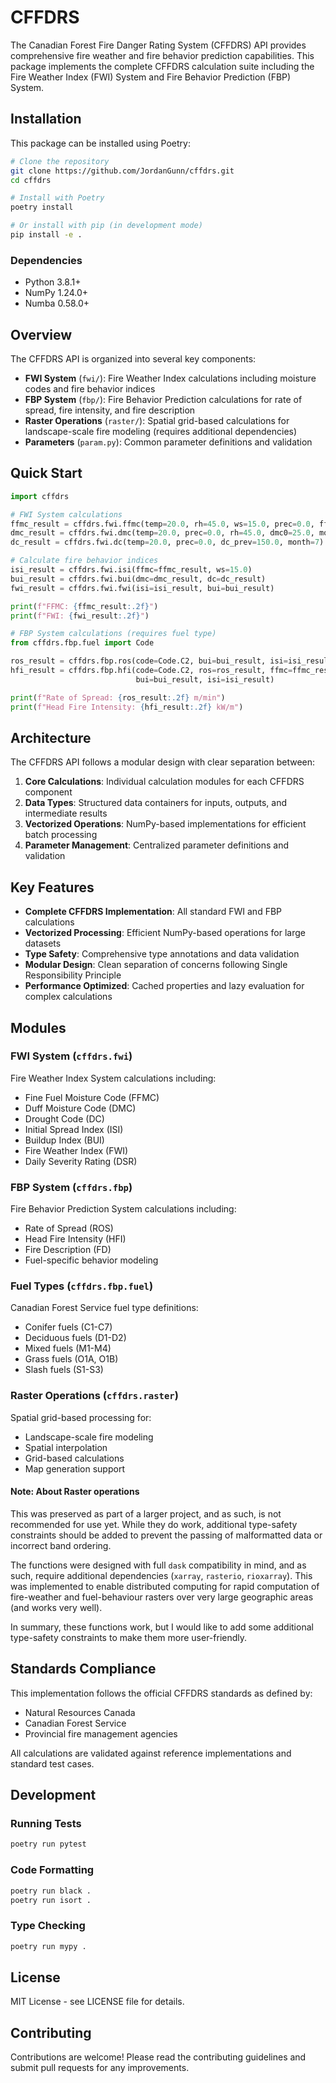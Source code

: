 # CFFDRS

The Canadian Forest Fire Danger Rating System (CFFDRS) API provides comprehensive fire weather and fire behavior prediction capabilities. This package implements the complete CFFDRS calculation suite including the Fire Weather Index (FWI) System and Fire Behavior Prediction (FBP) System.

## Installation

This package can be installed using Poetry:

```bash
# Clone the repository
git clone https://github.com/JordanGunn/cffdrs.git
cd cffdrs

# Install with Poetry
poetry install

# Or install with pip (in development mode)
pip install -e .
```

### Dependencies

- Python 3.8.1+
- NumPy 1.24.0+
- Numba 0.58.0+

## Overview

The CFFDRS API is organized into several key components:

- **FWI System** (`fwi/`): Fire Weather Index calculations including moisture codes and fire behavior indices
- **FBP System** (`fbp/`): Fire Behavior Prediction calculations for rate of spread, fire intensity, and fire description
- **Raster Operations** (`raster/`): Spatial grid-based calculations for landscape-scale fire modeling (requires additional dependencies)
- **Parameters** (`param.py`): Common parameter definitions and validation

## Quick Start

```python
import cffdrs

# FWI System calculations
ffmc_result = cffdrs.fwi.ffmc(temp=20.0, rh=45.0, ws=15.0, prec=0.0, ffmc0=85.0)
dmc_result = cffdrs.fwi.dmc(temp=20.0, prec=0.0, rh=45.0, dmc0=25.0, month=7)
dc_result = cffdrs.fwi.dc(temp=20.0, prec=0.0, dc_prev=150.0, month=7)

# Calculate fire behavior indices
isi_result = cffdrs.fwi.isi(ffmc=ffmc_result, ws=15.0)
bui_result = cffdrs.fwi.bui(dmc=dmc_result, dc=dc_result)
fwi_result = cffdrs.fwi.fwi(isi=isi_result, bui=bui_result)

print(f"FFMC: {ffmc_result:.2f}")
print(f"FWI: {fwi_result:.2f}")

# FBP System calculations (requires fuel type)
from cffdrs.fbp.fuel import Code

ros_result = cffdrs.fbp.ros(code=Code.C2, bui=bui_result, isi=isi_result)
hfi_result = cffdrs.fbp.hfi(code=Code.C2, ros=ros_result, ffmc=ffmc_result, 
                            bui=bui_result, isi=isi_result)

print(f"Rate of Spread: {ros_result:.2f} m/min")
print(f"Head Fire Intensity: {hfi_result:.2f} kW/m")
```

## Architecture

The CFFDRS API follows a modular design with clear separation between:

1. **Core Calculations**: Individual calculation modules for each CFFDRS component
2. **Data Types**: Structured data containers for inputs, outputs, and intermediate results
3. **Vectorized Operations**: NumPy-based implementations for efficient batch processing
4. **Parameter Management**: Centralized parameter definitions and validation

## Key Features

- **Complete CFFDRS Implementation**: All standard FWI and FBP calculations
- **Vectorized Processing**: Efficient NumPy-based operations for large datasets
- **Type Safety**: Comprehensive type annotations and data validation
- **Modular Design**: Clean separation of concerns following Single Responsibility Principle
- **Performance Optimized**: Cached properties and lazy evaluation for complex calculations

## Modules

### FWI System (`cffdrs.fwi`)
Fire Weather Index System calculations including:
- Fine Fuel Moisture Code (FFMC)
- Duff Moisture Code (DMC) 
- Drought Code (DC)
- Initial Spread Index (ISI)
- Buildup Index (BUI)
- Fire Weather Index (FWI)
- Daily Severity Rating (DSR)

### FBP System (`cffdrs.fbp`)
Fire Behavior Prediction System calculations including:
- Rate of Spread (ROS)
- Head Fire Intensity (HFI)
- Fire Description (FD)
- Fuel-specific behavior modeling

### Fuel Types (`cffdrs.fbp.fuel`)
Canadian Forest Service fuel type definitions:
- Conifer fuels (C1-C7)
- Deciduous fuels (D1-D2)
- Mixed fuels (M1-M4)
- Grass fuels (O1A, O1B)
- Slash fuels (S1-S3)

### Raster Operations (`cffdrs.raster`)
Spatial grid-based processing for:
- Landscape-scale fire modeling
- Spatial interpolation
- Grid-based calculations
- Map generation support

#### Note: About Raster operations 
This was preserved as part of a larger project, and as such, is not recommended for use yet. While they do work, additional type-safety constraints should be added to prevent the passing of malformatted data or incorrect band ordering. 

The functions were designed with full `dask` compatibility in mind, and as such, require additional dependencies (`xarray`, `rasterio`, `rioxarray`). This was implemented to enable distributed computing
for rapid computation of fire-weather and fuel-behaviour rasters over very large geographic areas (and works very well).

In summary, these functions work, but I would like to add some additional type-safety constraints to make them more user-friendly.

## Standards Compliance

This implementation follows the official CFFDRS standards as defined by:
- Natural Resources Canada
- Canadian Forest Service
- Provincial fire management agencies

All calculations are validated against reference implementations and standard test cases.

## Development

### Running Tests

```bash
poetry run pytest
```

### Code Formatting

```bash
poetry run black .
poetry run isort .
```

### Type Checking

```bash
poetry run mypy .
```

## License

MIT License - see LICENSE file for details.

## Contributing

Contributions are welcome! Please read the contributing guidelines and submit pull requests for any improvements.
